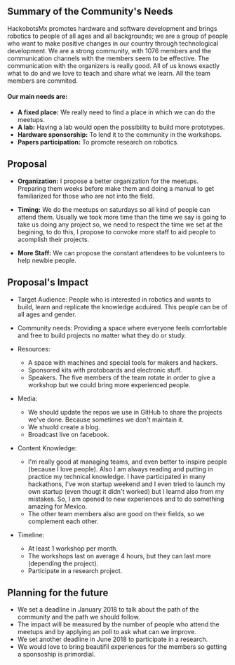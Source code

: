 ## Summary of the Community's Needs

HackobotsMx promotes hardware and software development and brings robotics to people of all ages and all backgrounds; we are a group of people who want to make positive changes in our country through technological development. 
We are a strong community, with 1076 members and the communication channels with the members seem to be effective.
The communication with the organizers is really good. All of us knows exactly what to do and we love to teach and share what we learn.
All the team members are commited.

#### Our main needs are:

- **A fixed place:** We really need to find a place in which we can do the meetups.
- **A lab:** Having a lab would open the possibility to build more prototypes.
- **Hardware sponsorship:** To lend it to the community in the workshops.
- **Papers participation:** To promote research on robotics.

## Proposal

- **Organization:**
I propose a better organization for the meetups. Preparing them weeks before make them and doing a manual to get familiarized for those who are not into the field.

- **Timing:**
We do the meetups on saturdays so all kind of people can attend them.
Usually we took more time than the time we say is going to take us doing any project so, we need to respect the time we set at the begining, to do this, I propose to convoke more staff to aid people to acomplish their projects.

- **More Staff:**
We can propose the constant attendees to be volunteers to help newbie people.

## Proposal's Impact

* Target Audience: People who is interested in robotics and wants to build, learn and replicate the knowledge acduired. This people can be of all ages and gender.

* Community needs: Providing a space where everyone feels comfortable and free to build projects no matter what they do or study.

* Resources:
  * A space with machines and special tools for makers and hackers.
  * Sponsored kits with protoboards and electronic stuff.
  * Speakers. The five members of the team rotate in order to give a workshop but we could bring more experienced people.

* Media:

  * We should update the repos we use in GitHub to share the projects we've done. Because sometimes we don't maintain it.
  * We shuold create a blog.
  * Broadcast live on facebook.

* Content Knowledge:

  * I'm really good at managing teams, and even better to inspire people (because I love people). Also I am always reading and putting in practice my technical knowledge. I have participated in many hackathons, I've won startup weekend and I even tried to launch my own startup (even thougt it didn't worked) but I learnd also from my mistakes. So, I am opened to new experiences and to do something amazing for Mexico.
  * The other team members also are good on their fields, so we complement each other.

* Timeline:

  * At least 1 workshop per month.
  * The workshops last on average 4 hours, but they can last more (depending the project).
  * Participate in a research project.


## Planning for the future

* We set a deadline in January 2018 to talk about the path of the community and the path we should follow.
* The impact will be measured by the number of people who attend the meetups and by applying an poll to ask what can we improve.
* We set another deadline in June 2018 to participate in a research.
* We would love to bring beautifil experiences for the members so getting a sponsoship is primordial.
